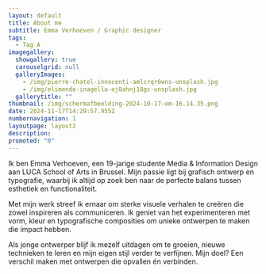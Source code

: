 ```yaml
---
layout: default
title: About me
subtitle: Emma Verhoeven / Graphic designer
tags:
  - Tag A
imagegallery:
  showgallery: true
  carouselgrid: null
  galleryImages:
    - /img/pierre-chatel-innocenti-amlcrqr6wns-unsplash.jpg
    - /img/elimende-inagella-oj8ahnj18gc-unsplash.jpg
  gallerytitle: ""
thumbnail: /img/scherm­afbeelding-2024-10-17-om-16.14.35.png
date: 2024-11-17T14:29:57.955Z
numbernavigation: 1
layoutpage: layout2
description: 
promoted: "0"
---
```

Ik ben Emma Verhoeven, een 19-jarige studente Media & Information Design aan LUCA School of Arts in Brussel. Mijn passie ligt bij grafisch ontwerp en typografie, waarbij ik altijd op zoek ben naar de perfecte balans tussen esthetiek en functionaliteit.

Met mijn werk streef ik ernaar om sterke visuele verhalen te creëren die zowel inspireren als communiceren. Ik geniet van het experimenteren met vorm, kleur en typografische composities om unieke ontwerpen te maken die impact hebben.

Als jonge ontwerper blijf ik mezelf uitdagen om te groeien, nieuwe technieken te leren en mijn eigen stijl verder te verfijnen. Mijn doel? Een verschil maken met ontwerpen die opvallen én verbinden.